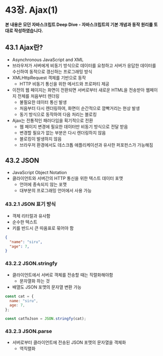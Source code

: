 # 43장. Ajax(1)



**본 내용은 모던 자바스크립트 Deep Dive - 자바스크립트의 기본 개념과 동작 원리를 토대로 작성하였습니다.**



## 43.1 Ajax란?

* Asynchronous JavaScript and XML
* 브라우저가 서버에게 비동기 방식으로 데이터를 요청하고 서버가 응답한 데이터를 수신하여 동적으로 갱신하는 프로그래밍 방식
* XMLHttpRequest 객체를 기반으로 동작
  * HTTP 비동기 통신을 위한 메서드와 프로퍼티 제공
* 이전의 웹 페이지는 화면이 전환되면 서버로부터 새로운 HTML을 전송받아 웹페이지 전체를 처음부터 렌더링
  * 불필요한 데이터 통신 발생
  * 처음부터 다시 렌더링하여, 화면이 순간적으로 깜빡거리는 현상 발생
  * 동기 방식으로 동작하여 다음 처리는 블로킹
* Ajax는 전통적인 패러다임을 획기적으로 전환
  * 웹 페이지 변경에 필요한 데이터만 비동기 방식으로 전달 받음
  * 변경할 필요가 없는 부분은 다시 렌더링하지 않음
  * 블로킹이 발생하지 않음
  * 브라우저 환경에서도 데스크톱 애플리케이션과 유사한 퍼포펀스가 가능해짐



## 43.2 JSON

* JavaScript Object Notation
* 클라이언트와 서버간의 HTTP 통신을 위한 텍스트 데이터 포맷
  * 언어에 종속되지 않는 포맷
  * 대부분의 프로그래밍 언어에서 사용 가능



### 43.2.1 JSON 표기 방식

* 객체 리터럴과 유사함
* 순수한 텍스트
* 키를 반드시 큰 따옴표로 묶어야 함

```json
{
  "name": "siru",
  "age": 7,
}
```



### 43.2.2 JSON.stringfy

* 클라이언트에서 서버로 객체를 전송할 때는 직렬화해야함
  * 문자열화 하는 것
* 배열도 JSON 포맷의 문자열 변환 가능

```JavaScript
const cat = {
  name: "siru",
  age: 7,
};

const catToJson = JSON.stringfy(cat);
```



### 43.2.3 JSON.parse

* 서버로부터 클라이언트에 전송된 JSON 포맷의 문자열을 객체화
  * 역직렬화